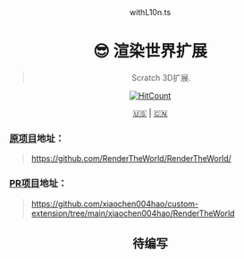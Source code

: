 <div align="center">withL10n.ts

# 😎 渲染世界扩展

> Scratch 3D扩展.

[![HitCount](https://hits.dwyl.com/RenderTheWorld/RenderTheWorld.svg?style=flat&show=unique)](http://hits.dwyl.com/RenderTheWorld/RenderTheWorld)

[🇺🇸](./README.md) | [🇨🇳](./README_zh-CN.md)

</div>

### [原项目](https://github.com/RenderTheWorld/RenderTheWorld/)地址：
> https://github.com/RenderTheWorld/RenderTheWorld/
### [PR项目](https://github.com/xiaochen004hao/custom-extension/tree/main/xiaochen004hao/RenderTheWorld)地址：
> https://github.com/xiaochen004hao/custom-extension/tree/main/xiaochen004hao/RenderTheWorld

<div align="center">

## 待编写

</div>

